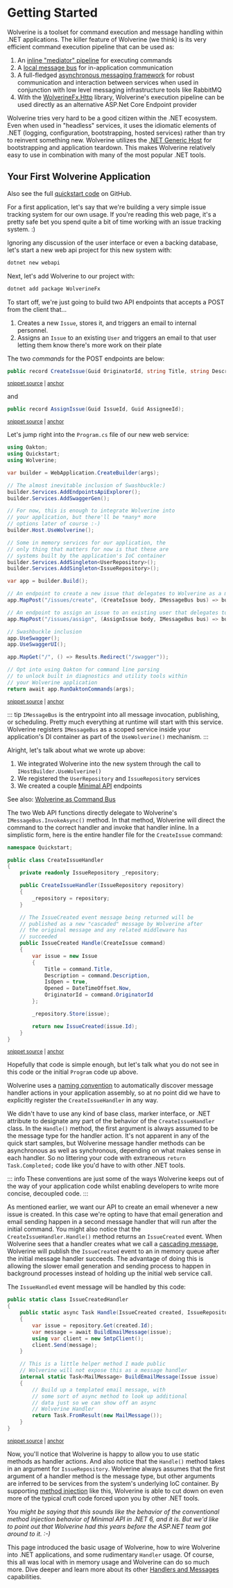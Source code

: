 # Getting Started

Wolverine is a toolset for command execution and message handling within .NET applications.
The killer feature of Wolverine (we think) is its very efficient command execution pipeline that
can be used as:

1. An [inline "mediator" pipeline](/tutorials/mediator) for executing commands
2. A [local message bus](/guide/messaging/transports/local) for in-application communication
3. A full-fledged [asynchronous messaging framework](/guide/messaging/introduction) for robust communication and interaction between services when used in conjunction with low level messaging infrastructure tools like RabbitMQ
4. With the [WolverineFx.Http](/guide/http/) library, Wolverine's execution pipeline can be used directly as an alternative ASP.Net Core Endpoint provider

Wolverine tries very hard to be a good citizen within the .NET ecosystem. Even when used in
"headless" services, it uses the idiomatic elements of .NET (logging, configuration, bootstrapping, hosted services)
rather than try to reinvent something new. Wolverine utilizes the [.NET Generic Host](https://learn.microsoft.com/en-us/dotnet/core/extensions/generic-host) for bootstrapping and application teardown.
This makes Wolverine relatively easy to use in combination with many of the most popular .NET tools.

## Your First Wolverine Application

Also see the full [quickstart code](https://github.com/JasperFx/wolverine/tree/main/src/Samples/Quickstart) on GitHub.

For a first application, let's say that we're building a very simple issue tracking system for
our own usage. If you're reading this web page, it's a pretty safe bet you spend quite a bit of time
working with an issue tracking system. :)

Ignoring any discussion of the user interface or even a backing database, let's
start a new web api project for this new system with:

```bash
dotnet new webapi
```
Next, let's add Wolverine to our project with:

```bash
dotnet add package WolverineFx
```

To start off, we're just going to build two API endpoints that accepts
a POST from the client that...

1. Creates a new `Issue`, stores it, and triggers an email to internal personnel.
2. Assigns an `Issue` to an existing `User` and triggers an email to that user letting them know there's more work on their plate

The two *commands* for the POST endpoints are below:

<a id='#region sample_Quickstart_commands_CreateIssue'></a>
```cs
public record CreateIssue(Guid OriginatorId, string Title, string Description);
```
<sup><a href='https://github.com/JasperFx/wolverine/blob/main/src/Samples/Quickstart/CreateIssue.cs#L3-L7' title='Snippet source file'>snippet source</a> | <a href='#snippet-sample_quickstart_commands' title='Start of snippet'>anchor</a></sup>
<!-- endSnippet -->

and

<!-- snippet: sample_Quickstart_commands_AssignIssue -->
<a id='snippet-sample_quickstart_commands_assignissue'></a>
```cs
public record AssignIssue(Guid IssueId, Guid AssigneeId);
```
<sup><a href='https://github.com/JasperFx/wolverine/blob/main/src/Samples/Quickstart/AssignIssue.cs#L3-L7' title='Snippet source file'>snippet source</a> | <a href='#snippet-sample_quickstart_commands_assignissue' title='Start of snippet'>anchor</a></sup>
<!-- endSnippet -->

Let's jump right into the `Program.cs` file of our new web service:

<!-- snippet: sample_Quickstart_Program -->
<a id='snippet-sample_quickstart_program'></a>
```cs
using Oakton;
using Quickstart;
using Wolverine;

var builder = WebApplication.CreateBuilder(args);

// The almost inevitable inclusion of Swashbuckle:)
builder.Services.AddEndpointsApiExplorer();
builder.Services.AddSwaggerGen();

// For now, this is enough to integrate Wolverine into
// your application, but there'll be *many* more
// options later of course :-)
builder.Host.UseWolverine();

// Some in memory services for our application, the
// only thing that matters for now is that these are
// systems built by the application's IoC container
builder.Services.AddSingleton<UserRepository>();
builder.Services.AddSingleton<IssueRepository>();

var app = builder.Build();

// An endpoint to create a new issue that delegates to Wolverine as a mediator
app.MapPost("/issues/create", (CreateIssue body, IMessageBus bus) => bus.InvokeAsync(body));

// An endpoint to assign an issue to an existing user that delegates to Wolverine as a mediator
app.MapPost("/issues/assign", (AssignIssue body, IMessageBus bus) => bus.InvokeAsync(body));

// Swashbuckle inclusion
app.UseSwagger();
app.UseSwaggerUI();

app.MapGet("/", () => Results.Redirect("/swagger"));

// Opt into using Oakton for command line parsing
// to unlock built in diagnostics and utility tools within
// your Wolverine application
return await app.RunOaktonCommands(args);
```
<sup><a href='https://github.com/JasperFx/wolverine/blob/main/src/Samples/Quickstart/Program.cs#L1-L43' title='Snippet source file'>snippet source</a> | <a href='#snippet-sample_quickstart_program' title='Start of snippet'>anchor</a></sup>
<!-- endSnippet -->

::: tip
`IMessageBus` is the entrypoint into all message invocation, publishing, or scheduling. Pretty much everything at runtime will start with this service. Wolverine
registers `IMessageBus` as a scoped service inside your application's DI container as part of the `UseWolverine()` mechanism.
:::

Alright, let's talk about what we wrote up above:

1. We integrated Wolverine into the new system through the call to `IHostBuilder.UseWolverine()`
2. We registered the `UserRepository` and `IssueRepository` services
3. We created a couple [Minimal API](https://docs.microsoft.com/en-us/aspnet/core/fundamentals/minimal-apis?view=aspnetcore-6.0) endpoints

See also: [Wolverine as Command Bus](/guide/in-memory-bus)

The two Web API functions directly delegate to Wolverine's `IMessageBus.InvokeAsync()` method.
In that method, Wolverine will direct the command to the correct handler and invoke that handler
inline. In a simplistic form, here is the entire handler file for the `CreateIssue`
command:

<!-- snippet: sample_Quickstart_CreateIssueHandler -->
<a id='snippet-sample_quickstart_createissuehandler'></a>
```cs
namespace Quickstart;

public class CreateIssueHandler
{
    private readonly IssueRepository _repository;

    public CreateIssueHandler(IssueRepository repository)
    {
        _repository = repository;
    }

    // The IssueCreated event message being returned will be
    // published as a new "cascaded" message by Wolverine after
    // the original message and any related middleware has
    // succeeded
    public IssueCreated Handle(CreateIssue command)
    {
        var issue = new Issue
        {
            Title = command.Title,
            Description = command.Description,
            IsOpen = true,
            Opened = DateTimeOffset.Now,
            OriginatorId = command.OriginatorId
        };

        _repository.Store(issue);

        return new IssueCreated(issue.Id);
    }
}
```
<sup><a href='https://github.com/JasperFx/wolverine/blob/main/src/Samples/Quickstart/CreateIssueHandler.cs#L1-L35' title='Snippet source file'>snippet source</a> | <a href='#snippet-sample_quickstart_createissuehandler' title='Start of snippet'>anchor</a></sup>
<!-- endSnippet -->

Hopefully that code is simple enough, but let's talk what you do not see in this code or
the initial `Program` code up above.

Wolverine uses a [naming convention](/guide/handlers/#rules-for-message-handlers) to automatically discover message handler actions in your
application assembly, so at no point did we have to explicitly register the
`CreateIssueHandler` in any way.

We didn't have to use any kind of base class, marker interface, or .NET attribute to designate
any part of the behavior of the `CreateIssueHandler` class. In the `Handle()` method, the
first argument is always assumed to be the message type for the handler action. It's not apparent
in any of the quick start samples, but Wolverine message handler methods can be asynchronous as
well as synchronous, depending on what makes sense in each handler. So no littering your code
with extraneous `return Task.Completed;` code like you'd have to with other .NET tools.

::: info
These conventions are just some of the ways Wolverine keeps out of the way of your application code whilst
enabling developers to write more concise, decoupled code.
:::

As mentioned earlier, we want our API to create an email whenever a new issue is created. In
this case we're opting to have that email generation and email sending happen in a second
message handler that will run after the initial command. You might also notice that the `CreateIssueHandler.Handle()` method returns an `IssueCreated` event.
When Wolverine sees that a handler creates what we call a [cascading message](/guide/handlers/cascading), Wolverine will
publish the `IssueCreated` event to an in memory
queue after the initial message handler succeeds. The advantage of doing this is allowing the
slower email generation and sending process to happen in background processes instead of holding up
the initial web service call.

The `IssueHandled` event message will be handled by this code:

<!-- snippet: sample_Quickstart_IssueCreatedHandler -->
<a id='snippet-sample_quickstart_issuecreatedhandler'></a>
```cs
public static class IssueCreatedHandler
{
    public static async Task Handle(IssueCreated created, IssueRepository repository)
    {
        var issue = repository.Get(created.Id);
        var message = await BuildEmailMessage(issue);
        using var client = new SmtpClient();
        client.Send(message);
    }

    // This is a little helper method I made public
    // Wolverine will not expose this as a message handler
    internal static Task<MailMessage> BuildEmailMessage(Issue issue)
    {
        // Build up a templated email message, with
        // some sort of async method to look up additional
        // data just so we can show off an async
        // Wolverine Handler
        return Task.FromResult(new MailMessage());
    }
}
```
<sup><a href='https://github.com/JasperFx/wolverine/blob/main/src/Samples/Quickstart/IssueCreatedHandler.cs#L5-L29' title='Snippet source file'>snippet source</a> | <a href='#snippet-sample_quickstart_issuecreatedhandler' title='Start of snippet'>anchor</a></sup>
<!-- endSnippet -->

Now, you'll notice that Wolverine is happy to allow you to use static methods as
handler actions. And also notice that the `Handle()` method takes in an argument
for `IssueRepository`. Wolverine always assumes that the first argument of a handler
method is the message type, but other arguments are inferred to be services from the
system's underlying IoC container. By supporting [method injection](https://www.tatvasoft.com/outsourcing/2023/11/dependency-injection-in-csharp.html#Method) like this, Wolverine
is able to cut down on even more of the typical cruft code forced upon you by other .NET tools.

*You might be saying that this sounds like the behavior of the conventional method injection
behavior of Minimal API in .NET 6, and it is. But we'd like to point out that Wolverine had this
years before the ASP.NET team got around to it. :-)*

This page introduced the basic usage of Wolverine, how to wire Wolverine
into .NET applications, and some rudimentary `Handler` usage. Of course, this all was
local with in memory usage and Wolverine can do so much more. Dive deeper and 
learn more about its other [Handlers and Messages](/guide/handlers/) capabilities.

